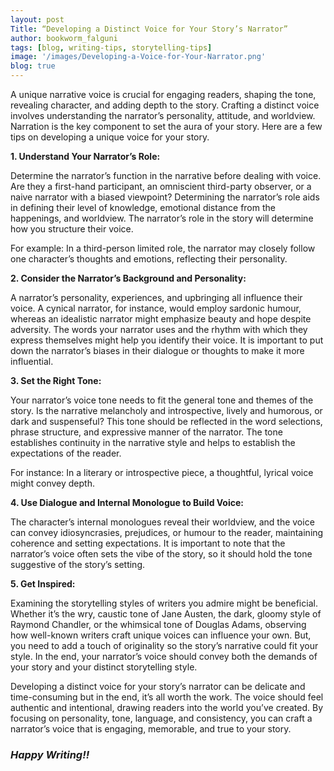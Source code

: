 ```yaml
---
layout: post
Title: “Developing a Distinct Voice for Your Story’s Narrator”
author: bookworm_falguni
tags: [blog, writing-tips, storytelling-tips]
image: '/images/Developing-a-Voice-for-Your-Narrator.png'
blog: true
---
```

A unique narrative voice is crucial for engaging readers, shaping the tone, revealing character, and adding depth to the story. Crafting a distinct voice involves understanding the narrator’s personality, attitude, and worldview. Narration is the key component to set the aura of your story. Here are a few tips on developing a unique voice for your story.

**1. Understand Your Narrator’s Role:**

Determine the narrator’s function in the narrative before dealing with voice. Are they a first-hand participant, an omniscient third-party observer, or a naive narrator with a biased viewpoint? Determining the narrator’s role aids in defining their level of knowledge, emotional distance from the happenings, and worldview. The narrator’s role in the story will determine how you structure their voice.

For example: In a third-person limited role, the narrator may closely follow one character’s thoughts and emotions, reflecting their personality.

**2. Consider the Narrator’s Background and Personality:**

A narrator’s personality, experiences, and upbringing all influence their voice. A cynical narrator, for instance, would employ sardonic humour, whereas an idealistic narrator might emphasize beauty and hope despite adversity. The words your narrator uses and the rhythm with which they express themselves might help you identify their voice. It is important to put down the narrator’s biases in their dialogue or thoughts to make it more influential.

**3. Set the Right Tone:**

Your narrator’s voice tone needs to fit the general tone and themes of the story. Is the narrative melancholy and introspective, lively and humorous, or dark and suspenseful? This tone should be reflected in the word selections, phrase structure, and expressive manner of the narrator. The tone establishes continuity in the narrative style and helps to establish the expectations of the reader.

For instance: In a literary or introspective piece, a thoughtful, lyrical voice might convey depth.

**4. Use Dialogue and Internal Monologue to Build Voice:**

The character’s internal monologues reveal their worldview, and the voice can convey idiosyncrasies, prejudices, or humour to the reader, maintaining coherence and setting expectations. It is important to note that the narrator’s voice often sets the vibe of the story, so it should hold the tone suggestive of the story’s setting.

**5. Get Inspired:**

Examining the storytelling styles of writers you admire might be beneficial. Whether it’s the wry, caustic tone of Jane Austen, the dark, gloomy style of Raymond Chandler, or the whimsical tone of Douglas Adams, observing how well-known writers craft unique voices can influence your own. But, you need to add a touch of originality so the story’s narrative could fit your style. In the end, your narrator’s voice should convey both the demands of your story and your distinct storytelling style.

Developing a distinct voice for your story’s narrator can be delicate and time-consuming but in the end, it’s all worth the work. The voice should feel authentic and intentional, drawing readers into the world you’ve created. By focusing on personality, tone, language, and consistency, you can craft a narrator’s voice that is engaging, memorable, and true to your story.

### ***Happy Writing!!***



